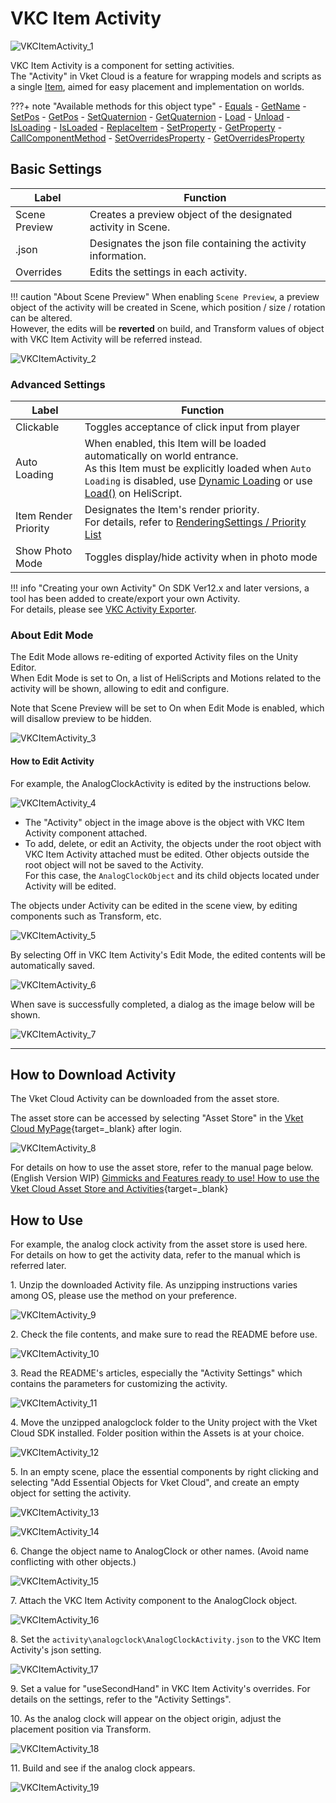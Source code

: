 # VKC Item Activity

![VKCItemActivity_1](img/VKCItemActivity_1.jpg)

VKC Item Activity is a component for setting activities.<br>
The "Activity" in Vket Cloud is a feature for wrapping models and scripts as a single [Item](../hs/hs_overview.md#item), aimed for easy placement and implementation on worlds.

???+ note "Available methods for this object type"
    - [Equals](../hs/hs_class_item.md#equals)
    - [GetName](../hs/hs_class_item.md#getname)
    - [SetPos](../hs/hs_class_item.md#setpos)
    - [GetPos](../hs/hs_class_item.md#getpos)
    - [SetQuaternion](../hs/hs_class_item.md#setquaternion)
    - [GetQuaternion](../hs/hs_class_item.md#getquaternion)
    - [Load](../hs/hs_class_item.md#load)
    - [Unload](../hs/hs_class_item.md#unload)
    - [IsLoading](../hs/hs_class_item.md#isloading)
    - [IsLoaded](../hs/hs_class_item.md#isloaded)
    - [ReplaceItem](../hs/hs_class_item.md#replaceitem)
    - [SetProperty](../hs/hs_class_item.md#setproperty)
    - [GetProperty](../hs/hs_class_item.md#getproperty)
    - [CallComponentMethod](../hs/hs_class_item.md#callcomponentmethod)
    - [SetOverridesProperty](../hs/hs_class_item.md#setoverridesproperty)
    - [GetOverridesProperty](../hs/hs_class_item.md#getoverridesproperty)

## Basic Settings

| Label | Function |
| ---- | ---- |
| Scene Preview | Creates a preview object of the designated activity in Scene. |
| .json | Designates the json file containing the activity information. |
| Overrides | Edits the settings in each activity. |

!!! caution "About Scene Preview"
    When enabling `Scene Preview`, a preview object of the activity will be created in Scene, which position / size / rotation can be altered.<br>
    However, the edits will be **reverted** on build, and Transform values of object with VKC Item Activity will be referred instead.

![VKCItemActivity_2](img/VKCItemActivity_2.jpg)

### Advanced Settings

| Label | Function |
| ---- | ---- |
| Clickable | Toggles acceptance of click input from player |
| Auto Loading | When enabled, this Item will be loaded automatically on world entrance.<br> As this Item must be explicitly loaded when `Auto Loading` is disabled, use [Dynamic Loading](VKCItemField.md) or use [Load()](../hs/hs_class_item.md#load) on HeliScript. |
| Item Render Priority | Designates the Item's render priority. <br> For details, refer to [RenderingSettings / Priority List](../VketCloudSettings/RenderingSettings.md) |
| Show Photo Mode | Toggles display/hide activity when in photo mode |

!!! info "Creating your own Activity"
    On SDK Ver12.x and later versions, a tool has been added to create/export your own Activity.<br>
    For details, please see [VKC Activity Exporter](../SDKTools/VKCActivityExporter.md).

### About Edit Mode

The Edit Mode allows re-editing of exported Activity files on the Unity Editor.<br>
When Edit Mode is set to On, a list of HeliScripts and Motions related to the activity will be shown, allowing to edit and configure.

Note that Scene Preview will be set to On when Edit Mode is enabled, which will disallow preview to be hidden.

![VKCItemActivity_3](img/VKCItemActivity_3.jpg)

#### How to Edit Activity

For example, the AnalogClockActivity is edited by the instructions below.

![VKCItemActivity_4](img/VKCItemActivity_4.jpg)

- The "Activity" object in the image above is the object with VKC Item Activity component attached.
- To add, delete, or edit an Activity, the objects under the root object with VKC Item Activity attached must be edited. Other objects outside the root object will not be saved to the Activity. <br>
For this case, the `AnalogClockObject` and its child objects located under Activity will be edited.

The objects under Activity can be edited in the scene view, by editing components such as Transform, etc.

![VKCItemActivity_5](img/VKCItemActivity_5.jpg)

By selecting Off in VKC Item Activity's Edit Mode, the edited contents will be automatically saved.

![VKCItemActivity_6](img/VKCItemActivity_6.jpg)

When save is successfully completed, a dialog as the image below will be shown.

![VKCItemActivity_7](img/VKCItemActivity_7.jpg)

---

## How to Download Activity

The Vket Cloud Activity can be downloaded from the asset store.<br>

The asset store can be accessed by selecting "Asset Store" in the [Vket Cloud MyPage](https://cloud.vket.com/){target=_blank} after login.

![VKCItemActivity_8](img/VKCItemActivity_8.jpg)

For details on how to use the asset store, refer to the manual page below. (English Version WIP)
[Gimmicks and Features ready to use! How to use the Vket Cloud Asset Store and Activities](https://magazine.vket.com/n/n7d554dbeb552){target=_blank}

## How to Use

For example, the analog clock activity from the asset store is used here.<br>
For details on how to get the activity data, refer to the manual which is referred later.

1\. Unzip the downloaded Activity file. As unzipping instructions varies among OS, please use the method on your preference.

![VKCItemActivity_9](img/VKCItemActivity_9.jpg)

2\. Check the file contents, and make sure to read the README before use.

![VKCItemActivity_10](img/VKCItemActivity_10.jpg)

3\. Read the README's articles, especially the "Activity Settings" which contains the parameters for customizing the activity.

![VKCItemActivity_11](img/VKCItemActivity_11.jpg)

4\. Move the unzipped analogclock folder to the Unity project with the Vket Cloud SDK installed. Folder position within the Assets is at your choice.

![VKCItemActivity_12](img/VKCItemActivity_12.jpg)

5\. In an empty scene, place the essential components by right clicking and selecting "Add Essential Objects for Vket Cloud", and create an empty object for setting the activity.

![VKCItemActivity_13](img/VKCItemActivity_13.jpg)

![VKCItemActivity_14](img/VKCItemActivity_14.jpg)

6\. Change the object name to AnalogClock or other names. (Avoid name conflicting with other objects.)

![VKCItemActivity_15](img/VKCItemActivity_15.jpg)

7\. Attach the VKC Item Activity component to the AnalogClock object.

![VKCItemActivity_16](img/VKCItemActivity_16.jpg)

8\. Set the `activity\analogclock\AnalogClockActivity.json` to the VKC Item Activity's json setting.

![VKCItemActivity_17](img/VKCItemActivity_17.jpg)

9\. Set a value for "useSecondHand" in VKC Item Activity's overrides. For details on the settings, refer to the "Activity Settings".

10\. As the analog clock will appear on the object origin, adjust the placement position via Transform.

![VKCItemActivity_18](img/VKCItemActivity_18.jpg)

11\. Build and see if the analog clock appears.

![VKCItemActivity_19](img/VKCItemActivity_19.jpg)
